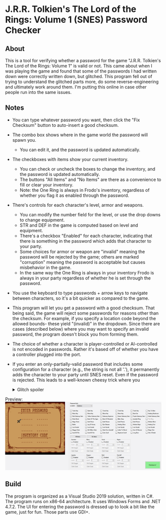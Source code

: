 # J.R.R. Tolkien's The Lord of the Rings: Volume 1 (SNES) Password Checker

## About
This is a tool for verifying whether a password for the game "J.R.R. Tolkien's The Lord of the Rings: Volume 1" is valid or not. This came about when I was playing the game and found that some of the passwords I had written down were correctly written down, but glitched. This program fell out of trying to understand the glitched parts more, do some reverse-engineering and ultimately work around them. I'm putting this online in case other people run into the same issues.

## Notes
* You can type whatever password you want, then click the "Fix Checksum" button to auto-insert a good checksum.

* The combo box shows where in the game world the password will spawn you.
  * You can edit it, and the password is updated automatically.

* The checkboxes with items show your current inventory.
  * You can check or uncheck the boxes to change the inventory, and the password is updated automatically.
  * The buttons "All Items" and "No Items" are there as a convenience to fill or clear your inventory.
  * Note: the One Ring is always in Frodo's inventory, regardless of whether you flag it as enabled through the password.
  
* There's controls for each character's level, armor and weapons.
  * You can modify the number field for the level, or use the drop downs to change equipment.
  * STR and DEF in the game is computed based on level and equipment.
  * There's a checkbox "Enabled" for each character, indicating that there is something in the password which adds that character to your party.
  * Some choices for armor or weapon are "invalid" meaning the password will be rejected by the game; others are marked "corruption" meaning the password is acceptable but causes misbehavior in the game.
  * In the same way the One Ring is always in your inventory Frodo is always in your party regardless of whether he is set through the password.
  
* You use the keyboard to type passwords + arrow keys to navigate between characters, so it's a bit quicker as compared to the game.
  
* This program will let you get a password with a good checksum. That being said, the game will reject some passwords for reasons other than the checksum. For example, if you specify a location code beyond the allowed bounds- these yield "(invalid)" in the dropdown. Since there are cases (described below) where you may want to specify an invalid password, the program doesn't block you from forming them.

* The choice of whether a character is player-controlled or AI-controlled is not encoded in passwords. Rather it's based off of whether you have a controller plugged into the port.

* If you enter an only-partially-valid password that includes some configuration for a character (e.g., the string is not all '.'), it permanently adds the character to your party until SNES reset. Even if the password is rejected. This leads to a well-known cheesy trick where you <details> <summary>Glitch spoiler</summary>
can [enter a bad password](https://www.gamespot.com/j-r-r-tolkiens-the-lord-of-the-rings-volume-1/cheats/), press start and hear the "invalid password" noise, then delete it and start the game with all the Fellowship unlocked.
</details>

Preview:
![Example image](https://raw.githubusercontent.com/clandrew/lotrpwcheck/master/Images/Usage.gif "Example image.")

## Build
The program is organized as a Visual Studio 2019 solution, written in C#. The program runs on x86-64 architecture. It uses Windows Forms and .NET 4.7.2. The UI for entering the password is dressed up to look a bit like the game, just for fun. Those parts use GDI+.
